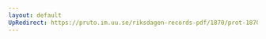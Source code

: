 ```yaml
---
layout: default
UpRedirect: https://pruto.im.uu.se/riksdagen-records-pdf/1870/prot-1870--fk--312/prot-1870--fk--312_002.pdf
---
```

